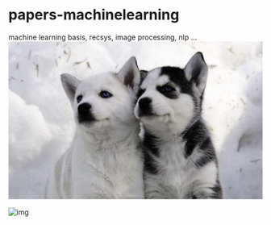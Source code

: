 # papers-machinelearning
machine learning basis, recsys, image processing, nlp ...
![image](https://github.com/wangruichens/papers-machinelearning/blob/master/twodog.jpg)

![img](https://latex.codecogs.com/gif.latex?\\frac{1}{1+sin(x)})
